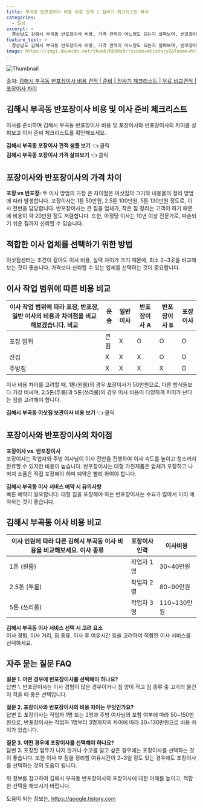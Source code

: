 ```yaml
---
title: 부곡동 반포장이사 비용 무료 견적 | 짐싸기 체크리스트 빠삭
categories:
  - 일상
excerpt: >
  경상남도 김해시 부곡동 반포장이사 비용, 가격 견적이 어느정도 되는지 살펴보며, 반포장이사를 준비함에 있어 짐싸기 준비 체크리스트가 무엇인지 보겠습니다. 마지막으로 포장이사와 차이점을 통해 무료 비교견적으로 어떤 것이 더 합리적인 선택인지 공유 드립니다.김해시 부곡동 포장이사 견적 샘플 보기 👈 클릭김해시 부곡동 포장이사 가격 살펴보기 👈 클릭김해시 부곡동 반포장이사 평균 이사 비용평수김해시 부곡동 평균 이사 비용원룸 이사9평 이하 (1톤)30만원~투룸/쓰리룸 이사16평 ~ 20평 (2.5톤)80만원~쓰리룸 이사21평 (5톤) ~110만원~우리집 무료 이사견적 받기 👈 클릭포장 vs 반포장: 두 이사 방법의 가장 큰 차이점이사하려는 물품의 크기와 내용물의 정리 방법에 따라 포장과 반포장 이사의 차이..
feature_text: >
  경상남도 김해시 부곡동 반포장이사 비용, 가격 견적이 어느정도 되는지 살펴보며, 반포장이사를 준비함에 있어 짐싸기 준비 체크리스트가 무엇인지 보겠습니다. 마지막으로 포장이사와 차이점을 통해 무료 비교견적으로 어떤 것이 더 합리적인 선택인지 공유 드립니다.김해시 부곡동 포장이사 견적 샘플 보기 👈 클릭김해시 부곡동 포장이사 가격 살펴보기 👈 클릭김해시 부곡동 반포장이사 평균 이사 비용평수김해시 부곡동 평균 이사 비용원룸 이사9평 이하 (1톤)30만원~투룸/쓰리룸 이사16평 ~ 20평 (2.5톤)80만원~쓰리룸 이사21평 (5톤) ~110만원~우리집 무료 이사견적 받기 👈 클릭포장 vs 반포장: 두 이사 방법의 가장 큰 차이점이사하려는 물품의 크기와 내용물의 정리 방법에 따라 포장과 반포장 이사의 차이..
image: https://img1.daumcdn.net/thumb/R800x0/?scode=mtistory2&fname=https%3A%2F%2Fblog.kakaocdn.net%2Fdn%2Fb0bgyj%2FbtsHb893KPx%2FMsIlBZP5Hc1KKzktF4ov71%2Fimg.webp
---
```


![Thumbnail](https://img1.daumcdn.net/thumb/R800x0/?scode=mtistory2&fname=https%3A%2F%2Fblog.kakaocdn.net%2Fdn%2Fb0bgyj%2FbtsHb893KPx%2FMsIlBZP5Hc1KKzktF4ov71%2Fimg.webp)

<p>출처: <a href="https://qoogle.tistory.com/9311" rel="dofollow">김해시 부곡동 반포장이사 비용 견적 | 준비 | 짐싸기 체크리스트 | 무료 비교견적 | 포장이사 차이</a> </p>

## 김해시 부곡동 반포장이사 비용 및 이사 준비 체크리스트



이사를 준비하며 김해시 부곡동 반포장이사 비용 및 포장이사와 반포장이사의 차이를 살펴보고 이사 준비 체크리스트를 확인해보세요.



**김해시 부곡동 포장이사 견적 샘플 보기** 👈 클릭  
**김해시 부곡동 포장이사 가격 살펴보기** 👈 클릭

## 포장이사와 반포장이사의 가격 차이



**포장 vs 반포장:** 두 이사 방법의 가장 큰 차이점은 이삿짐의 크기와 내용물의 정리 방법에 따라 발생합니다. 포장이사는 1톤
50만원, 2.5톤 100만원, 5톤 130만원 정도로, 이사 전반을 담당합니다. 반포장이사는 큰 짐을 업체가, 작은 짐 정리는 고객이 하기
때문에 비용이 약 20만원 정도 저렴합니다. 또한, 아정당 이사는 10년 이상 전문가로, 파손되기 쉬운 짐까지 신뢰할 수 있습니다.

## 적합한 이사 업체를 선택하기 위한 방법



이삿짐센터는 조건이 같아도 이사 비용, 실력 차이가 크기 때문에, 최소 2~3곳을 비교해보는 것이 좋습니다. 가격보다 신뢰할 수 있는 업체를
선택하는 것이 중요합니다.

## 이사 작업 범위에 따른 비용 비교



이사 작업 범위에 따라 포장, 반포장, 일반 이사의 비용과 차이점을 비교해보겠습니다.  **비교** | **운송** | **일반이사** | **반포장이사 A** | **반포장이사 B** | **포장이사**  
---|---|---|---|---|---  
포장 범위 | 큰짐 | X | O | O | O  
잔짐 | X | X | X | O | O  
주방짐 | X | X | X | X | O  
  


이사 비용 차이를 고려할 때, 1톤(원룸)의 경우 포장이사가 50만원으로, 다른 방식들보다 가장 비싸며, 2.5톤(투룸)과 5톤(쓰리룸)의
경우 이사 비용이 다양하게 차이가 난다는 점을 고려해야 합니다.



**김해시 부곡동 이삿짐 보관이사 비용 보기** 👈 클릭



## 포장이사와 반포장이사의 차이점



**포장이사 vs. 반포장이사**  
포장이사는 작업자와 주방 여사님이 이사 전반을 진행하여 이사 속도를 높이고 청소까지 완료할 수 있지만 비용이 높습니다. 반포장이사는 대형
가전제품은 업체가 포장하고 나머지 소품은 직접 포장해야 하며 예약은 빨리 하여야 합니다.



**김해시 부곡동 이사 서비스 예약 시 유의사항**  
빠른 예약이 필요합니다: 대형 짐을 포장해야 하는 반포장이사는 수요가 많아서 미리 예약하는 것이 좋습니다.

## 김해시 부곡동 이사 비용 비교



이사 인원에 따라 다른 김해시 부곡동 이사 비용을 비교해보세요.  **이사 종류** | **포장이사인력** | **이사비용**  
---|---|---  
1톤 (원룸) | 작업자 1명 | 30~40만원  
2.5톤 (투룸) | 작업자 2명 | 80~90만원  
5톤 (쓰리룸) | 작업자 3명 | 110~130만원  
  


**김해시 부곡동 이사 서비스 선택 시 고려 요소**  
이사 경험, 이사 거리, 짐 종류, 이사 후 여유시간 등을 고려하여 적합한 이사 서비스를 선택하세요.

## 자주 묻는 질문 FAQ



**질문 1. 어떤 경우에 반포장이사를 선택해아 하나요?**  
답변 1. 반포장이사는 이사 경험이 많은 경우이거나 짐 양이 적고 짐 종류 중 고가의 물건이 적을 때 좋은 선택입니다.



**질문 2. 포장이사와 반포장이사의 비용 차이는 무엇인가요?**  
답변 2. 포장이사는 작업자 1명 또는 2명과 주방 여사님의 포함 여부에 따라 50~150만원으로, 반포장이사는 작업자 1명부터 3명까지의
차이에 따라 30~130만원으로 비용 차이가 있습니다.



**질문 3. 어떤 경우에 포장이사를 선택해야 하나요?**  
답변 3. 포장할 엄두가 나지 않거나 수고를 덜고 싶은 경우에는 포장이사를 선택하는 것이 좋습니다. 또한 이사 후 짐을 정리할 여유시간이
2~3일 정도 있는 경우에도 포장이사를 선택하는 것이 도움이 됩니다.



위 정보를 참고하여 김해시 부곡동 반포장이사와 포장이사에 대한 이해를 높이고, 적합한 선택을 해보시기 바랍니다.

 

도움이 되는 정보는, <a href="https://qoogle.tistory.com" rel="dofollow">https://qoogle.tistory.com</a>


